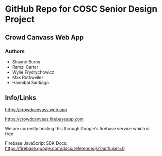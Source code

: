# GitHub Repo for COSC Senior Design Project
## Crowd Canvass Web App
### Authors
- Shayne Burns
- Ramzi Carter
- Wylie Frydrychowicz
- Max Rothweiler
- Hannibal Santiago

## Info/Links
https://crowdcanvass.web.app

https://crowdcanvass.firebaseapp.com

We are currently hosting this through Google's firebase service which is free

Firebase JavaScript SDK Docs: https://firebase.google.com/docs/reference/js/?authuser=0
